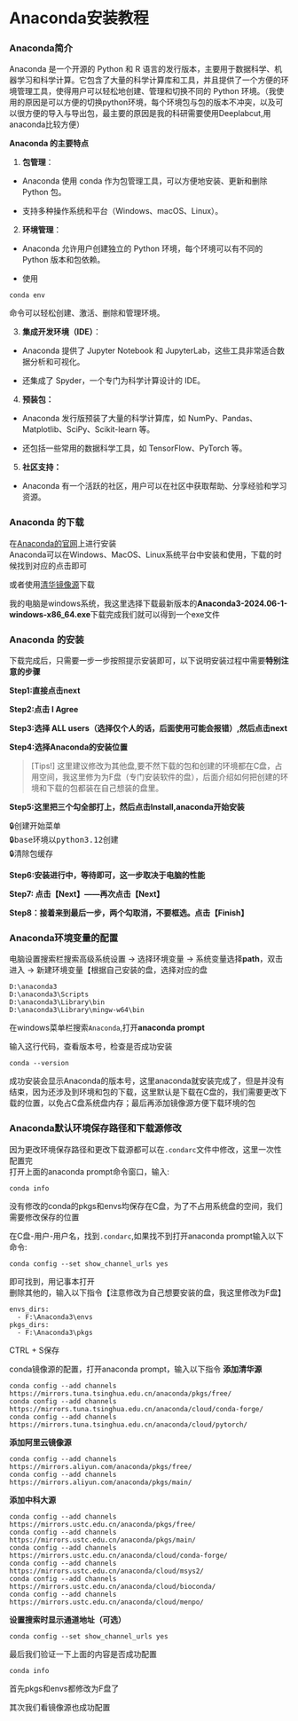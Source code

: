 # Anaconda安装教程

### Anaconda简介
Anaconda 是一个开源的 Python 和 R 语言的发行版本，主要用于数据科学、机器学习和科学计算。它包含了大量的科学计算库和工具，并且提供了一个方便的环境管理工具，使得用户可以轻松地创建、管理和切换不同的 Python 环境。（我使用的原因是可以方便的切换python环境，每个环境包与包的版本不冲突，以及可以很方便的导入与导出包，最主要的原因是我的科研需要使用Deeplabcut,用anaconda比较方便）  

**Anaconda 的主要特点**
1. **包管理**：
- Anaconda 使用 conda 作为包管理工具，可以方便地安装、更新和删除 Python 包。

- 支持多种操作系统和平台（Windows、macOS、Linux）。

2. **环境管理**：
- Anaconda 允许用户创建独立的 Python 环境，每个环境可以有不同的 Python 版本和包依赖。

- 使用 
```
conda env
```
命令可以轻松创建、激活、删除和管理环境。

3. **集成开发环境（IDE）**：
- Anaconda 提供了 Jupyter Notebook 和 JupyterLab，这些工具非常适合数据分析和可视化。

- 还集成了 Spyder，一个专门为科学计算设计的 IDE。

4. **预装包：**
- Anaconda 发行版预装了大量的科学计算库，如 NumPy、Pandas、Matplotlib、SciPy、Scikit-learn 等。

- 还包括一些常用的数据科学工具，如 TensorFlow、PyTorch 等。

5. **社区支持：**
- Anaconda 有一个活跃的社区，用户可以在社区中获取帮助、分享经验和学习资源。

### Anaconda 的下载
在[Anaconda的官网](https://www.anaconda.com/download/success)上进行安装  
Anaconda可以在Windows、MacOS、Linux系统平台中安装和使用，下载的时候找到对应的点击即可  

或者使用[清华镜像源](https://mirrors.tuna.tsinghua.edu.cn/anaconda/archive/?C=M&O=D)下载

我的电脑是windows系统，我这里选择下载最新版本的**Anaconda3-2024.06-1-windows-x86_64.exe**下载完成我们就可以得到一个exe文件  


### Anaconda 的安装
下载完成后，只需要一步一步按照提示安装即可，以下说明安装过程中需要**特别注意的步骤** 

**Step1:直接点击next**

**Step2:点击 I Agree**

**Step3:选择 ALL users（选择仅个人的话，后面使用可能会报错）,然后点击next**

**Step4:选择Anaconda的安装位置**

> [Tips!]
> 这里建议修改为其他盘,要不然下载的包和创建的环境都在C盘，占用空间，我这里修为为F盘（专门安装软件的盘），后面介绍如何把创建的环境和下载的包都装在自己想装的盘里。

**Step5:这里把三个勾全部打上，然后点击Install,anaconda开始安装**

<pre>
🔒创建开始菜单
🔒base环境以python3.12创建
🔒清除包缓存
</pre>

**Step6:安装进行中，等待即可，这一步取决于电脑的性能**

**Step7: 点击【Next】——再次点击【Next】**

**Step8：接着来到最后一步，两个勾取消，不要框选。点击【Finish】**


### Anaconda环境变量的配置
电脑设置搜索栏搜索高级系统设置 → 选择环境变量 →  系统变量选择**path**，双击进入 →  新建环境变量【根据自己安装的盘，选择对应的盘  
```
D:\anaconda3
D:\anaconda3\Scripts
D:\anaconda3\Library\bin
D:\anaconda3\Library\mingw-w64\bin
```

在windows菜单栏搜索`Anaconda`,打开**anaconda prompt**  

输入这行代码，查看版本号，检查是否成功安装
```
conda --version
```
成功安装会显示Anaconda的版本号，这里anaconda就安装完成了，但是并没有结束，因为还涉及到环境和包的下载，这里默认是下载在C盘的，我们需要更改下载的位置，以免占C盘系统盘内存；最后再添加镜像源方便下载环境的包  


### Anaconda默认环境保存路径和下载源修改
因为更改环境保存路径和更改下载源都可以在`.condarc`文件中修改，这里一次性配置完  
打开上面的anaconda prompt命令窗口，输入:
```
conda info
```
没有修改的conda的pkgs和envs均保存在C盘，为了不占用系统盘的空间，我们需要修改保存的位置  

在C盘-用户-用户名，找到`.condarc`,如果找不到打开anaconda prompt输入以下命令:
```
conda config --set show_channel_urls yes
```
即可找到，用记事本打开  
删除其他的，输入以下指令【注意修改为自己想要安装的盘，我这里修改为F盘】  
```
envs_dirs:
  - F:\Anaconda3\envs
pkgs_dirs:
  - F:\Anaconda3\pkgs
```
CTRL + S保存

conda镜像源的配置，打开anaconda prompt，输入以下指令
**添加清华源**
```
conda config --add channels https://mirrors.tuna.tsinghua.edu.cn/anaconda/pkgs/free/
conda config --add channels https://mirrors.tuna.tsinghua.edu.cn/anaconda/cloud/conda-forge/
conda config --add channels https://mirrors.tuna.tsinghua.edu.cn/anaconda/cloud/pytorch/
```
**添加阿里云镜像源**
```
conda config --add channels https://mirrors.aliyun.com/anaconda/pkgs/free/
conda config --add channels https://mirrors.aliyun.com/anaconda/pkgs/main/
```
**添加中科大源**
```
conda config --add channels https://mirrors.ustc.edu.cn/anaconda/pkgs/free/
conda config --add channels https://mirrors.ustc.edu.cn/anaconda/pkgs/main/
conda config --add channels https://mirrors.ustc.edu.cn/anaconda/cloud/conda-forge/
conda config --add channels https://mirrors.ustc.edu.cn/anaconda/cloud/msys2/
conda config --add channels https://mirrors.ustc.edu.cn/anaconda/cloud/bioconda/
conda config --add channels https://mirrors.ustc.edu.cn/anaconda/cloud/menpo/
```
**设置搜索时显示通道地址（可选）**
```
conda config --set show_channel_urls yes
```

最后我们验证一下上面的内容是否成功配置
```
conda info
```
首先pkgs和envs都修改为F盘了  

其次我们看镜像源也成功配置  

